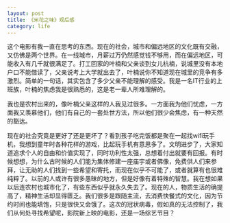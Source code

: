 ```yaml
---
layout: post
title: 《米花之味》观后感
category: life
---
```


这个电影有我一直在思考的东西。现在的社会，城市和偏远地区的文化既有交融，又仿佛是两个世界。在一线城市，月薪过万仍然感觉钱不够用，而在偏远地区，可能收入有几千就很满足了。打工回家的叶楠和父亲谈到女儿杭楠，说城里没有本地户口不能借读了，父亲说考上大学就出去了，叶楠说你不知道现在城里的竞争有多激烈。简单的一句话，其实包含了多少父亲不能理解的感受。我是一名IT行业的上班族，叶楠的焦虑我是很熟悉的，这是老一辈人所难理解的。

我也是农村出来的，像叶楠父亲这样的人我见过很多。一方面我为他们忧虑，一方面我又羡慕他们，他们有自己的一套处世方法，所以他们很少会焦虑，有一种天然的豁达。

现在的社会究竟是更好了还是更坏了？看到孩子吃完饭都是聚在一起找wifi玩手机，我想到童年时各种花样的游戏，比起玩手机有意思多了。文明进步了，大家知道追求个人的自由和价值实现了，同时功利性太强，总想着付出就要有回报。有时候想想，为什么古时候的人们能为集体修建一座庙宇或者佛像，免费供人们来参拜，让无助的人们找到一些希望和寄托，而现在似乎不可能了，或者就算有也很难纯粹了。以前的人或许有很多愚昧的地方，但是好像有着特殊的智慧。我在想如果以后连农村也城市化了，有些东西似乎就永久失去了。现在的人，物质生活的确提高了，精神生活却显得匮乏。我们很多是跟随主流，去消费快餐式的文化，因为节约时间也能填饱，只是很快又会饿了。这次的冠状病毒，假如真的无法控制了，我们从何处寻找希望呢，影院新上映的电影，还是一场综艺节目？





